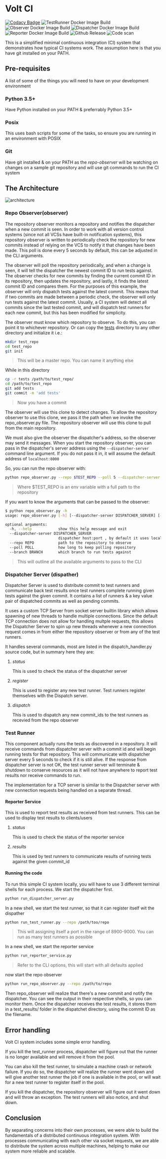 # Volt CI

[![Codacy Badge](https://api.codacy.com/project/badge/Grade/aef9bbd4a1e640c0b3fab570818d76d6)](https://app.codacy.com/manual/BrianLusina/volt-ci?utm_source=github.com&utm_medium=referral&utm_content=BrianLusina/volt-ci&utm_campaign=Badge_Grade_Dashboard)
![TestRunner Docker Image Build](https://github.com/BrianLusina/volt-ci/workflows/TestRunner%20Docker%20Image%20Build/badge.svg)
![Observer Docker Image Build](https://github.com/BrianLusina/volt-ci/workflows/Observer%20Docker%20Image%20Build/badge.svg)
![Dispatcher Docker Image Build](https://github.com/BrianLusina/volt-ci/workflows/Dispatcher%20Docker%20Image%20Build/badge.svg)
![Reporter Docker Image Build](https://github.com/BrianLusina/volt-ci/workflows/Reporter%20Docker%20Image%20Build/badge.svg)
![Github Release](https://github.com/BrianLusina/volt-ci/workflows/Github%20Release/badge.svg)
![Code scan](https://github.com/BrianLusina/volt-ci/workflows/Code%20scanning%20-%20action/badge.svg)

This is a simplified minimal continuous integration (CI) system that demonstrates how typical CI systems work. The assumption here is that you have git installed on your PATH.

## Pre-requisites

A list of some of the things you will need to have on your development environment

### Python 3.5+

Have Python installed on your PATH & preferrably Python 3.5+

### Posix

This uses bash scripts for some of the tasks, so ensure you are running in an environment with POSIX

### Git

Have git installed & on your PATH as the _repo-observer_  will be watching on changes on a sample git repository and will use git commands to run the CI system

## The Architecture

![architecture](./images/architecture.png)

### Repo Observer(observer)

The repository observer monitors a repository and notifies the dispatcher when a new commit is seen. In order to work with all version control systems (since not all VCSs have built-in notification systems), this repository observer is written to periodically check the repository for new commits instead of relying on the VCS to notify it that changes have been made. This poll is done every 5 seconds by default, this can be adjusted in the CLI arguments.

The observer will poll the repository periodically, and when a change is seen, it will tell the dispatcher the newest commit ID to run tests against. The observer checks for new commits by finding the current commit ID in its repository, then updates the repository, and lastly, it finds the latest commit ID and compares them. For the purposes of this example, the observer will only dispatch tests against the latest commit. This means that if two commits are made between a periodic check, the observer will only run tests against the latest commit. Usually, a CI system will detect all commits since the last tested commit, and will dispatch test runners for each new commit, but this has been modified for simplicity.

The observer must know which repository to observe. To do this, you can point it to whichever repository. Or can copy the [tests](./tests) directory to any other directory and initialize it i.e.:

```bash
mkdir test_repo
cd test_repo
git init
```

> This will be a master repo. You can name it anything else

While in this directory

``` bash
cp -r tests /path/to/test_repo/
cd /path/to/test_repo
git add tests
git commit -m 'add tests'
```

> Now you have a commit

The observer will use this clone to detect changes. To allow the repository observer to use this clone, we pass it the path when we invoke the repo_observer.py file. The repository observer will use this clone to pull from the main repository.

We must also give the observer the dispatcher's address, so the observer may send it messages. When you start the repository observer, you can pass in the dispatcher's server address using the `--dispatcher-server` command line argument. If you do not pass it in, it will assume the default address of `localhost:8000`

So, you can run the repo observer with:

```bash
python repo_observer.py --repo $TEST_REPO --poll 5 --dispatcher-server localhost:8000
```

> Where $TEST_REPO is an env variable with a full path to the repository

If you want to know the arguments that can be passed to the observer:

```bash
$ python repo_observer.py -h
usage: repo_observer.py [-h] [--dispatcher-server DISPATCHER_SERVER] [--repo REPO] [--poll POLL] [--branch BRANCH]

optional arguments:
  -h, --help            show this help message and exit
  --dispatcher-server DISPATCHER_SERVER
                        dispatcher host:port , by default it uses localhost:8000
  --repo REPO           path to the repository to observe
  --poll POLL           how long to keep polling repository
  --branch BRANCH       which branch to run tests against
```

> This will outline all the available arguments to pass to the CLI

### Dispatcher Server (dispather)

Dispatcher Server is used to distribute commit to test runners and communicate back test results once test runners
complete running given tests against the given commit. It contains a list of runners & a key value pair of dispatched commits
as well as pending commits.

It uses a custom TCP Server from socket server builtin library which allows spawning of new threads to handle multiple connections. Since the default TCP connection does not allow for handling multple requests, this allows the Dispatcher Server
to spin up new threads whenever a new connection request comes in from either the repository observer or from any of the test runners.

It handles several commands, most are listed in the dispatch_handler.py source code, but in summary here they are:

1. _status_

    This is used to check the status of the dispatcher server

2. _register_

    This is used to register any new test runner. Test runners register themselves with the Dispatch server.

3. _dispatch_

    This is used to dispatch any new commit_ids to the test runners as recevied from the repo observer

### Test Runner

This component actually runs the tests as discovered in a repository. It will receive commands from dispatcher server
with a commit id and will begin running tests for that repository. This will communicate with dispatcher server every 5 seconds to check if it is still alive. If the response from dispatcher server is not OK, the test runner server will terminate & shutdown to conserve resources as it will not have anywhere to report test results nor receive commands to run.

The implementation for a TCP server is similar to the Dispatcher server with new connection requests being handled on a separate thread.

#### Reporter Service

This is used to report test results as received from test runners. This can be used to display test results to clients/users

1. _status_

    This is used to check the status of the reporter service

2. _results_

    This is used by test runners to communicate results of running tests against the given commit_id

#### Running the code

To run this simple CI system locally, you will have to use 3 different terminal shells for each process. We start the dispatcher first.

``` bash
python run_dispatcher_server.py
```

In a new shell, we start the test runner, so that it can register itself wit the dispather

``` bash
python run_test_runner.py --repo /path/too/repo
```

> This will assigning itself a port in the range of 8900-9000. You can run as many test runners as possible

In a new shell, we start the reporter service

``` bash
python run_reporter_service.py
```

> Refer to the CLI options, this will start with all defaults applied

now start the repo observer

``` bash
python run_repo_observer.py --repo /path/to/repo
```

Then repo_observer will realize that there's a new commit and notify the dispatcher. You can see the output in their respective shells, so you can monitor them. Once the dispatcher receives the test results, it stores them in a test_results/ folder in the dispatchet directory, using the commit ID as the filename.

## Error handling

Volt CI system includes some simple error handling.

If you kill the test_runner process, dispatcher will figure out that the runner is no longer available and will remove it from the pool.

You can also kill the test runner, to simulate a machine crash or network failure. If you do so, the dispatcher will realize the runner went down and will give another test runner the job if one is available in the pool, or will wait for a new test runner to register itself in the pool.

If you kill the dispatcher, the repository observer will figure out it went down and will throw an exception. The test runners will also notice, and shut down.

## Conclusion

By separating concerns into their own processes, we were able to build the fundamentals of a distributed continuous integration system. With processes communicating with each other via socket requests, we are able to distribute the system across multiple machines, helping to make our system more reliable and scalable.
